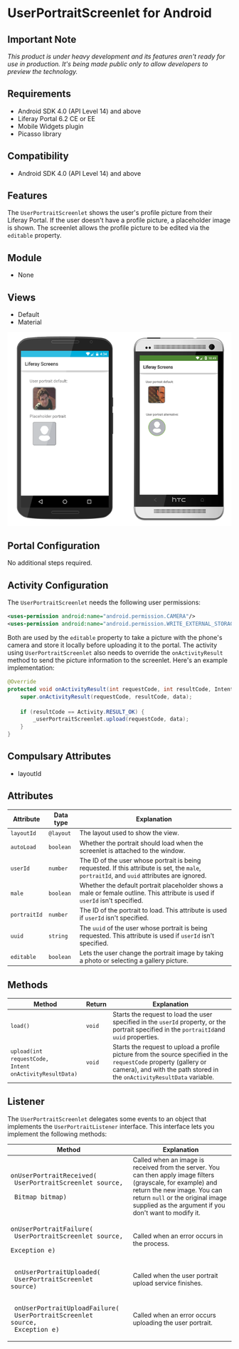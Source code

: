 # UserPortraitScreenlet for Android

## Important Note

*This product is under heavy development and its features aren't ready for use in production. It's being made public only to allow developers to preview the technology.*

## Requirements

- Android SDK 4.0 (API Level 14) and above
- Liferay Portal 6.2 CE or EE
- Mobile Widgets plugin
- Picasso library

## Compatibility

- Android SDK 4.0 (API Level 14) and above

## Features

The `UserPortraitScreenlet` shows the user's profile picture from their Liferay Portal. If the user doesn't have a profile picture, a placeholder image is shown. The screenlet allows the profile picture to be edited via the `editable` property.

## Module

- None

## Views

- Default
- Material

![The `UserPortraitScreenlet` using the Default and Material viewsets.](images/userportrait.png)

## Portal Configuration

No additional steps required.

## Activity Configuration

The `UserPortraitScreenlet` needs the following user permissions:

```xml
<uses-permission android:name="android.permission.CAMERA"/>
<uses-permission android:name="android.permission.WRITE_EXTERNAL_STORAGE"/>
```

Both are used by the `editable` property to take a picture with the phone's camera and store it locally before uploading it to the portal. The activity using `UserPortraitScreenlet` also needs to override the `onActivityResult` method to send the picture information to the screenlet. Here's an example implementation:

```java
@Override
protected void onActivityResult(int requestCode, int resultCode, Intent data) {
	super.onActivityResult(requestCode, resultCode, data);
	
	if (resultCode == Activity.RESULT_OK) {
		_userPortraitScreenlet.upload(requestCode, data);
	}
}
```

## Compulsary Attributes

- layoutId

## Attributes

| Attribute | Data type | Explanation |
|-----------|-----------|-------------| 
| `layoutId` | `@layout` | The layout used to show the view. |
| `autoLoad` | `boolean` | Whether the portrait should load when the screenlet is attached to the window. |
| `userId` | `number` | The ID of the user whose portrait is being requested. If this attribute is set, the `male`, `portraitId`, and `uuid` attributes are ignored. |
| `male` | `boolean` | Whether the default portrait placeholder shows a male or female outline. This attribute is used if `userId` isn't specified. |
| `portraitId` | `number` | The ID of the portrait to load. This attribute is used if `userId` isn't specified. |
| `uuid` | `string` | The `uuid` of the user whose portrait is being requested. This attribute is used if `userId` isn't specified. |
| `editable` | `boolean` | Lets the user change the portrait image by taking a photo or selecting a gallery picture. |

## Methods

| Method | Return | Explanation |
|-----------|-----------|-------------| 
| `load()` | `void` | Starts the request to load the user specified in the `userId` property, or the portrait specified in the `portraitId`and `uuid` properties. |
| `upload(int requestCode,`<br/>`Intent onActivityResultData)` | `void` | Starts the request to upload a profile picture from the source specified in the `requestCode` property (gallery or camera), and with the path stored in the `onActivityResultData` variable. |

## Listener

The `UserPortraitScreenlet` delegates some events to an object that implements the `UserPortraitListener` interface. This interface lets you implement the following methods:

| Method | Explanation |
|-----------|-------------| 
|  <pre>onUserPortraitReceived(<br/>        UserPortraitScreenlet source, <br/>        Bitmap bitmap)</pre> | Called when an image is received from the server. You can then apply image filters (grayscale, for example) and return the new image. You can return `null` or the original image supplied as the argument if you don't want to modify it. |
|  <pre>onUserPortraitFailure(<br/>        UserPortraitScreenlet source, <br/>        Exception e)</pre> | Called when an error occurs in the process. |
|  <pre> onUserPortraitUploaded(<br/>        UserPortraitScreenlet source)</pre> | Called when the user portrait upload service finishes. |
|  <pre> onUserPortraitUploadFailure(<br/>        UserPortraitScreenlet source, <br/>        Exception e)</pre> | Called when an error occurs uploading the user portrait. |